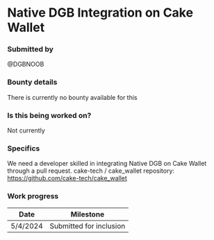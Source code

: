 # Native DGB Integration on Cake Wallet

### Submitted by
@DGBNOOB

### Bounty details
There is currently no bounty available for this

### Is this being worked on?
Not currently

### Specifics
We need a developer skilled in integrating Native DGB on Cake Wallet through a pull request. cake-tech / cake_wallet repository: https://github.com/cake-tech/cake_wallet

### Work progress

| Date | Milestone |
| --- | --- |
| 5/4/2024 | Submitted for inclusion |
